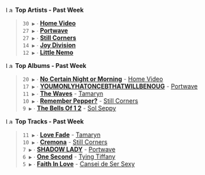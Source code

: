 <!--START_LASTFM_ARTISTS:{"period": "7day", "rows": 5}-->
<a href="https://last.fm" target="_blank"><img src="https://user-images.githubusercontent.com/17434202/215290617-e793598d-d7c9-428f-9975-156db1ba89cc.svg" alt="Last.fm Logo" width="18" height="13"/></a> **Top Artists - Past Week**

> `30 ▶️` ∙ **[Home Video](https://www.last.fm/music/Home+Video)**<br/>
> `27 ▶️` ∙ **[Portwave](https://www.last.fm/music/Portwave)**<br/>
> `27 ▶️` ∙ **[Still Corners](https://www.last.fm/music/Still+Corners)**<br/>
> `14 ▶️` ∙ **[Joy Division](https://www.last.fm/music/Joy+Division)**<br/>
> `12 ▶️` ∙ **[Little Nemo](https://www.last.fm/music/Little+Nemo)**<br/>
<!--END_LASTFM_ARTISTS-->

<!--START_LASTFM_ALBUMS:{"period": "7day", "rows": 5}-->
<a href="https://last.fm" target="_blank"><img src="https://user-images.githubusercontent.com/17434202/215290617-e793598d-d7c9-428f-9975-156db1ba89cc.svg" alt="Last.fm Logo" width="18" height="13"/></a> **Top Albums - Past Week**

> `20 ▶️` ∙ **[No Certain Night or Morning](https://www.last.fm/music/Home+Video/No+Certain+Night+or+Morning)** - [Home Video](https://www.last.fm/music/Home+Video)<br/>
> `17 ▶️` ∙ **[YOUMONLYHATONCEBTHATWILLBENOUG](https://www.last.fm/music/Portwave/YOUMONLYHATONCEBTHATWILLBENOUG)** - [Portwave](https://www.last.fm/music/Portwave)<br/>
> `11 ▶️` ∙ **[The Waves](https://www.last.fm/music/Tamaryn/The+Waves)** - [Tamaryn](https://www.last.fm/music/Tamaryn)<br/>
> `10 ▶️` ∙ **[Remember Pepper?](https://www.last.fm/music/Still+Corners/Remember+Pepper%3F)** - [Still Corners](https://www.last.fm/music/Still+Corners)<br/>
> `9 ▶️` ∙ **[The Bells Of 1 2](https://www.last.fm/music/Sol+Seppy/The+Bells+Of+1+2)** - [Sol Seppy](https://www.last.fm/music/Sol+Seppy)<br/>
<!--END_LASTFM_ALBUMS-->

<!--START_LASTFM_TRACKS:{"period": "7day", "rows": 5}-->
<a href="https://last.fm" target="_blank"><img src="https://user-images.githubusercontent.com/17434202/215290617-e793598d-d7c9-428f-9975-156db1ba89cc.svg" alt="Last.fm Logo" width="18" height="13"/></a> **Top Tracks - Past Week**

> `11 ▶️` ∙ **[Love Fade](https://www.last.fm/music/Tamaryn/_/Love+Fade)** - [Tamaryn](https://www.last.fm/music/Tamaryn)<br/>
> `10 ▶️` ∙ **[Cremona](https://www.last.fm/music/Still+Corners/_/Cremona)** - [Still Corners](https://www.last.fm/music/Still+Corners)<br/>
> `7 ▶️` ∙ **[SHADOW LADY](https://www.last.fm/music/Portwave/_/SHADOW+LADY)** - [Portwave](https://www.last.fm/music/Portwave)<br/>
> `6 ▶️` ∙ **[One Second](https://www.last.fm/music/Tying+Tiffany/_/One+Second)** - [Tying Tiffany](https://www.last.fm/music/Tying+Tiffany)<br/>
> `5 ▶️` ∙ **[Faith In Love](https://www.last.fm/music/Cansei+de+Ser+Sexy/_/Faith+In+Love)** - [Cansei de Ser Sexy](https://www.last.fm/music/Cansei+de+Ser+Sexy)<br/>
<!--END_LASTFM_TRACKS-->